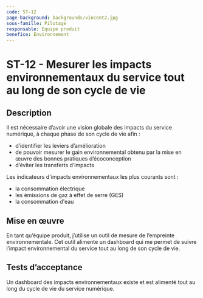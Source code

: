 ```yaml
---
code: ST-12
page-background: backgrounds/vincent2.jpg
sous-famille: Pilotage
responsable: Equipe produit
benefice: Environnement
---
```

# ST-12 - Mesurer les impacts environnementaux du service tout au long de son cycle de vie

## Description

Il est nécessaire d’avoir une vision globale des impacts du service numérique, à chaque phase de son cycle de vie afin :

- d’identifier les leviers d’amélioration
- de pouvoir mesurer le gain environnemental obtenu par la mise en œuvre des bonnes pratiques d’écoconception
- d’éviter les transferts d’impacts

Les indicateurs d'impacts environnementaux les plus courants sont :

- la consommation électrique
- les émissions de gaz à effet de serre (GES)
- la consommation d'eau

## Mise en œuvre

En tant qu’équipe produit, j’utilise un outil de mesure de l’empreinte environnementale. Cet outil alimente un dashboard qui me permet de suivre l’impact environnemental du service tout au long de son cycle de vie.

## Tests d’acceptance

Un dashboard des impacts environnementaux existe et est alimenté tout au long du cycle de vie du service numérique.
